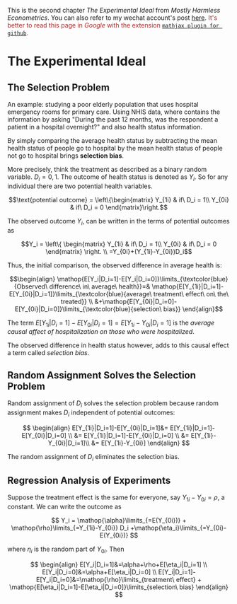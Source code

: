 This is the second chapter *The Experimental Ideal* from *Mostly Harmless Econometrics*. You can also refer to my wechat account's post [here](https://mp.weixin.qq.com/s/ntU-3PRQWR4LuT98777-ig). <font color=Brown>It's better to read this page in *Google* with the extension [`mathjax plugin for github`](https://chromewebstore.google.com/detail/mathjax-plugin-for-github/ioemnmodlmafdkllaclgeombjnmnbima).</font>


# The Experimental Ideal
## The Selection Problem
An example: studying a poor elderly population that uses hospital emergency rooms for primary care. Using NHIS data, where contains the information by asking "During the past 12 months, was the respondent a patient in a hospital overnight?" and also health status information.

By simply comparing the average health status by subtracting the mean health status of people go to hospital by the mean health status of people not go to hospital brings **selection bias**.

More precisely, think the treatment as described as a binary random variable. $D_i = {0,1}$. The outcome of health status is denoted as $Y_i$. So for any individual there are two potential health variables.

```math
\text{potential outcome} = \left\{\begin{matrix}
Y_{1i}  & if\ D_i = 1\\
Y_{0i}  & if\ D_i = 0
\end{matrix}\right.
```

The observed outcome $Y_i$, can be written in the terms of potential outcomes as 

```math
Y_i = \left\{ \begin{matrix}
    Y_{1i} &  if\ D_i = 1\\
    Y_{0i} &  if\ D_i = 0 
\end{matrix}
\right. 
\\ =Y_{0i}+(Y_{1i}-Y_{0i})D_i
```

Thus, the initial comparison, the observed difference in average health is:

```math
\begin{align}
    \mathop{E[Y_i|D_i=1]-E[Y_i|D_i=0]}\limits_{\textcolor{blue}{Observed\ difference\ in\ average\ health}}=& \mathop{E[Y_{1i}|D_i=1]-E[Y_{0i}|D_i=1]}\limits_{\textcolor{blue}{average\ treatment\ effect\ on\ the\ treated}} \\ 
    &+\mathop{E[Y_{0i}|D_i=0]-E[Y_{0i}|D_i=0]}\limits_{\textcolor{blue}{selection\ bias}}
\end{align}
```

The term $E[Y_{1i}|D_i=1]-E[Y_{0i}|D_i=1]=E[Y_{1i}-Y_{0i}|D_i=1]$ is the *average causal affect of hospitalization on those who were hospitalized*.

The observed difference in health status however, adds to this causal effect a term called *selection bias*.

## Random Assignment Solves the Selection Problem
Random assignment of $D_i$ solves the selection problem because random assignment makes $D_i$ independent of potential outcomes:

$$
\begin{align}
    E[Y_{1i}|D_i=1]-E[Y_{0i}|D_i=1]&= E[Y_{1i}|D_i=1]-E[Y_{0i}|D_i=0] \\
    &= E[Y_{1i}|D_i=1]-E[Y_{0i}|D_i=0] \\
    &= E[Y_{1i}-Y_{0i}|D_i=1]\\
    &= E[Y_{1i}-Y_{0i}]
\end{align}
$$

The random assignment of $D_i$ eliminates the selection bias.

## Regression Analysis of Experiments
Suppose the treatment effect is the same for everyone, say $Y_{1i}-Y_{0i}=\rho$, a constant. We can write the outcome as

$$
Y_i = \mathop{\alpha}\limits_{=E(Y_{0i})} + \mathop{\rho}\limits_{=Y_{1i}-Y_{0i}} D_i +\mathop{\eta_i}\limits_{=Y_{0i}-E(Y_{0i})}
$$

where $\eta_i$ is the random part of $Y_{0i}$. Then

$$
\begin{align}
    E[Y_i|D_i=1]&=\alpha+\rho+E[\eta_i|D_i=1] \\
    E[Y_i|D_i=0]&=\alpha+E[\eta_i|D_i=0] \\
    E[Y_i|D_i=1]-E[Y_i|D_i=0]&=\mathop{\rho}\limits_{treatment\ effect} + \mathop{E[\eta_i|D_i=1]-E[\eta_i|D_i=0]}\limits_{selection\ bias}
\end{align}
$$
